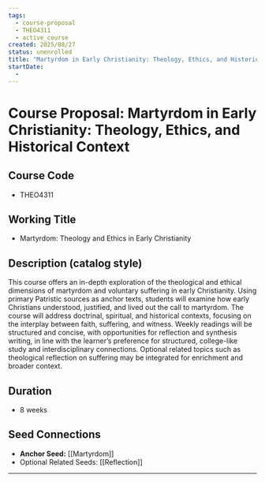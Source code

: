 ```yaml
---
tags:
  - course-proposal
  - THEO4311
  - active_course
created: 2025/08/27
status: unenrolled
title: "Martyrdom in Early Christianity: Theology, Ethics, and Historical Context"
startDate:
  -
---
```


# Course Proposal: Martyrdom in Early Christianity: Theology, Ethics, and Historical Context

## Course Code
- THEO4311

## Working Title
- Martyrdom: Theology and Ethics in Early Christianity

## Description (catalog style)
This course offers an in-depth exploration of the theological and ethical dimensions of martyrdom and voluntary suffering in early Christianity. Using primary Patristic sources as anchor texts, students will examine how early Christians understood, justified, and lived out the call to martyrdom. The course will address doctrinal, spiritual, and historical contexts, focusing on the interplay between faith, suffering, and witness. Weekly readings will be structured and concise, with opportunities for reflection and synthesis writing, in line with the learner’s preference for structured, college-like study and interdisciplinary connections. Optional related topics such as theological reflection on suffering may be integrated for enrichment and broader context.

## Duration
- 8 weeks

## Seed Connections
- **Anchor Seed:** [[Martyrdom]]    
- Optional Related Seeds: [[Reflection]]

---


